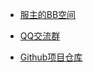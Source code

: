 <!-- _navbar.md -->

* [<span class="icon-bilibili"></span> 服主的BB空间](https://space.bilibili.com/662889837)

* [<span class="icon-qq"></span> QQ交流群](http://qm.qq.com/cgi-bin/qm/qr?_wv=1027&k=jitIMCaERhAimYIs7W8qfcBLq1BTz_gi&authKey=7Q9LdXrPYY%2F1%2BPodR3fWAwZDTN4nYso3laWtxQ3FpSQ8E%2BifuhwRXbzRXzVszvP2&noverify=0&group_code=960641960)

* [<span class="icon-github"></span> Github项目仓库](https://github.com/TATyKeFei/TATySMP-Wiki)
  
